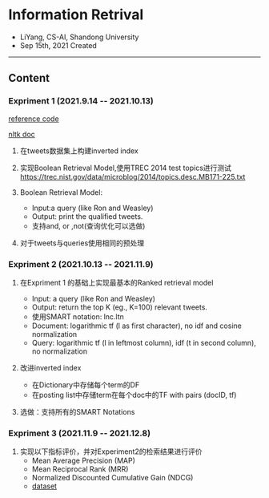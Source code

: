 # Information Retrival

- LiYang, CS-AI, Shandong University
- Sep 15th, 2021 Created

---

## Content

### Expriment 1 (2021.9.14 -- 2021.10.13)

[reference code](https://blog.csdn.net/qq_43738932/article/details/112648411)

[nltk doc](https://www.cnblogs.com/chen8023miss/p/11458571.html)

1. 在tweets数据集上构建inverted index

2. 实现Boolean Retrieval Model,使用TREC 2014 test topics进行测试
   https://trec.nist.gov/data/microblog/2014/topics.desc.MB171-225.txt

3. Boolean Retrieval Model:
    - Input:a query (like Ron and Weasley)
    - Output: print the qualified tweets.
    - 支持and, or ,not(查询优化可以选做)

4. 对于tweets与queries使用相同的预处理

### Expriment 2 (2021.10.13 -- 2021.11.9)

1. 在Expriment 1 的基础上实现最基本的Ranked retrieval model
    - Input: a query (like Ron and Weasley)
    - Output: return the top K (eg., K=100) relevant tweets.
    - 使用SMART notation: lnc.ltn
    - Document: logarithmic tf (l as first character), no idf and cosine normalization
    - Query: logarithmic tf (l in leftmost column), idf (t in second column), no normalization

2. 改进inverted index
    - 在Dictionary中存储每个term的DF
    - 在posting list中存储term在每个doc中的TF with pairs (docID, tf)

3. 选做：支持所有的SMART Notations

### Expriment 3 (2021.11.9 -- 2021.12.8)

1. 实现以下指标评价，并对Experiment2的检索结果进行评价
    - Mean Average Precision (MAP)
    - Mean Reciprocal Rank (MRR)
    - Normalized Discounted Cumulative Gain (NDCG)
    - [dataset](https://trec.nist.gov/data/microblog/2014/qrels2014.txt)